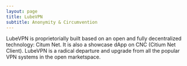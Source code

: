 ```yaml
---
layout: page
title: LubeVPN
subtitle: Anonymity & Circumvention
---
```


LubeVPN is proprietorially built based on an open and fully decentralized technology: Citum Net. It is also a showcase dApp on CNC (Citium Net Client). LubeVPN is a radical departure and upgrade from all the popular VPN systems in the open marketspace.
